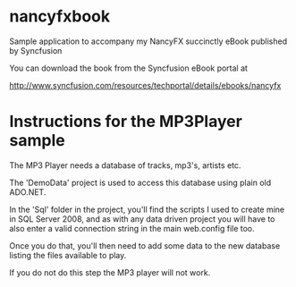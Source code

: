 # nancyfxbook
Sample application to accompany my NancyFX succinctly eBook published by Syncfusion

You can download the book from the Syncfusion eBook portal at

http://www.syncfusion.com/resources/techportal/details/ebooks/nancyfx

Instructions for the MP3Player sample
=====================================
The MP3 Player needs a database of tracks, mp3's, artists etc.

The 'DemoData' project is used to access this database using plain old ADO.NET.

In the 'Sql' folder in the project, you'll find the scripts I used to create mine in SQL Server 2008, and as with any data driven project you will have to also enter a valid connection string in the main web.config file too.

Once you do that, you'll then need to add some data to the new database listing the files available to play.

If you do not do this step the MP3 player will not work.
